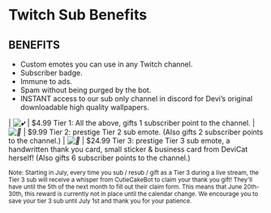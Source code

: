 # Twitch Sub Benefits

## BENEFITS

* Custom emotes you can use in any Twitch channel.
* Subscriber badge.
* Immune to ads.
* Spam without being purged by the bot.
* INSTANT access to our sub only channel in discord for Devi’s original downloadable high quality wallpapers.

| *![💕](https://s.w.org/images/core/emoji/2.2.1/svg/1f495.svg)* | $4.99 Tier 1: All the above, gifts 1 subscriber point to the channel.
| *![🍰](https://s.w.org/images/core/emoji/2.2.1/svg/1f370.svg)* | $9.99 Tier 2: prestige Tier 2 sub emote. (Also gifts 2 subscriber points to the channel.)
| *![💌](https://s.w.org/images/core/emoji/2.2.1/svg/1f48c.svg)* | $24.99 Tier 3: prestige Tier 3 sub emote, a handwritten thank you card, small sticker & business card from DeviCat herself! (Also gifts 6 subscriber points to the channel.)

<small>Note: Starting in July, every time you sub / resub / gift as a Tier 3 during a live stream, the Tier 3 sub will receive a whisper from CutieCakeBot to claim your thank you gift! They'll have until the 5th of the next month to fill out their claim form. This means that June 20th-30th, this reward is currently not in place until the calendar change. We encourage you to save your tier 3 sub until July 1st and thank you for your patience.</small>


